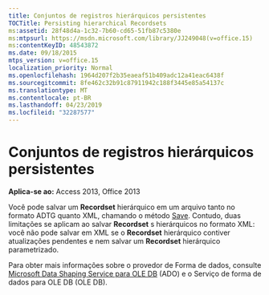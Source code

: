 ```yaml
---
title: Conjuntos de registros hierárquicos persistentes
TOCTitle: Persisting hierarchical Recordsets
ms:assetid: 28f48d4a-1c32-7b60-cd65-51fb87c5380e
ms:mtpsurl: https://msdn.microsoft.com/library/JJ249048(v=office.15)
ms:contentKeyID: 48543872
ms.date: 09/18/2015
mtps_version: v=office.15
localization_priority: Normal
ms.openlocfilehash: 1964d207f2b35eaeaf51b409adc12a41eac6438f
ms.sourcegitcommit: 8fe462c32b91c87911942c188f3445e85a54137c
ms.translationtype: MT
ms.contentlocale: pt-BR
ms.lasthandoff: 04/23/2019
ms.locfileid: "32287577"
---
```

# <a name="persisting-hierarchical-recordsets"></a>Conjuntos de registros hierárquicos persistentes

**Aplica-se ao:** Access 2013, Office 2013

Você pode salvar um **Recordset** hierárquico em um arquivo tanto no formato ADTG quanto XML, chamando o método [Save](save-method-ado.md). Contudo, duas limitações se aplicam ao salvar **Recordset** s hierárquicos no formato XML: você não pode salvar em XML se o **Recordset** hierárquico contiver atualizações pendentes e nem salvar um **Recordset** hierárquico parametrizado.

Para obter mais informações sobre o provedor de Forma de dados, consulte [Microsoft Data Shaping Service para OLE DB](microsoft-data-shaping-service-for-ole-db-ado-service-provider.md) (ADO) e o Serviço de forma de dados para OLE DB (OLE DB).

